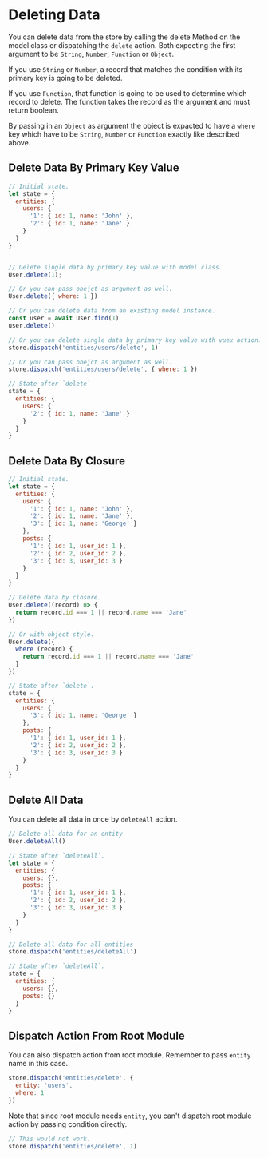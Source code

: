 # Deleting Data

You can delete data from the store by calling the delete Method on the model class or dispatching the `delete` action. Both expecting the first argument to be `String`, `Number`, `Function` or `Object`. 

If you use `String` or `Number`, a record that matches the condition with its primary key is going to be deleted.

If you use `Function`, that function is going to be used to determine which record to delete. The function takes the record as the argument and must return boolean.

By passing in an `Object` as argument the object is expacted to have a `where` key which have to be `String`, `Number` or `Function` exactly like described above.

## Delete Data By Primary Key Value

```js
// Initial state.
let state = {
  entities: {
    users: {
      '1': { id: 1, name: 'John' },
      '2': { id: 1, name: 'Jane' }
    }
  }
}


// Delete single data by primary key value with model class.
User.delete(1);

// Or you can pass obejct as argument as well.
User.delete({ where: 1 })

// Or you can delete data from an existing model instance.
const user = await User.find(1)
user.delete()

// Or you can delete single data by primary key value with vuex action.
store.dispatch('entities/users/delete', 1)

// Or you can pass obejct as argument as well.
store.dispatch('entities/users/delete', { where: 1 })

// State after `delete`
state = {
  entities: {
    users: {
      '2': { id: 1, name: 'Jane' }
    }
  }
}
```

## Delete Data By Closure

```js
// Initial state.
let state = {
  entities: {
    users: {
      '1': { id: 1, name: 'John' },
      '2': { id: 1, name: 'Jane' },
      '3': { id: 1, name: 'George' }
    },
    posts: {
      '1': { id: 1, user_id: 1 },
      '2': { id: 2, user_id: 2 },
      '3': { id: 3, user_id: 3 }
    }
  }
}

// Delete data by closure.
User.delete((record) => {
  return record.id === 1 || record.name === 'Jane'
})

// Or with object style.
User.delete({
  where (record) {
    return record.id === 1 || record.name === 'Jane'
  }
})

// State after `delete`.
state = {
  entities: {
    users: {
      '3': { id: 1, name: 'George' }
    },
    posts: {
      '1': { id: 1, user_id: 1 },
      '2': { id: 2, user_id: 2 },
      '3': { id: 3, user_id: 3 }
    }
  }
}
```

## Delete All Data

You can delete all data in once by `deleteAll` action.

```js
// Delete all data for an entity
User.deleteAll()

// State after `deleteAll`.
let state = {
  entities: {
    users: {},
    posts: {
      '1': { id: 1, user_id: 1 },
      '2': { id: 2, user_id: 2 },
      '3': { id: 3, user_id: 3 }
    }
  }
}

// Delete all data for all entities
store.dispatch('entities/deleteAll')

// State after `deleteAll`.
state = {
  entities: {
    users: {},
    posts: {}
  }
}
```

## Dispatch Action From Root Module

You can also dispatch action from root module. Remember to pass `entity` name in this case.

```js
store.dispatch('entities/delete', {
  entity: 'users',
  where: 1
})
```

Note that since root module needs `entity`, you can't dispatch root module action by passing condition directly.

```js
// This would not work.
store.dispatch('entities/delete', 1)
```
